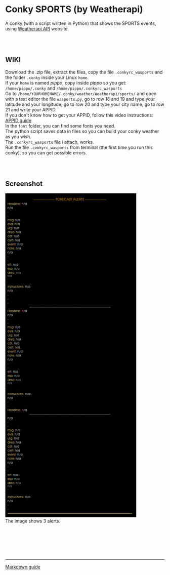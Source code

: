 # Conky SPORTS (by Weatherapi)
 
A conky (with a script written in Python) that shows the SPORTS events, using [Weatherapi API](https://www.weatherapi.com/) website.<br>

<br>
<br>

## **WIKI**<br>

Download the .zip file, extract the files, copy the file `.conkyrc_wasports` and the folder `.conky` inside your Linux `home`.<br>
If your `home` is named *pippo*, copy inside *pippo* so you get: `/home/pippo/.conky` and `/home/pippo/.conkyrc_wasports`<br>
Go to `/home/YOURHOMENAME/.conky/weather/Weatherapi/sports/` and open with a text editor the file `wasports.py`, go to row 18 and 19 and type your latitude and your longitude, go to row 20 and type your city name, go to row 21 and write your APPID.<br>
If you don't know how to get your APPID, follow this video instructions: [APPID guide](https://www.youtube.com/watch?v=FgRy3O12DKo&list=PLTjXqPpTV2L84EMOTS0EKjUvGxnNDtVM3&index=23)<br>
In the `font` folder, you can find some fonts you need.<br>
The python script saves data in files so you can build your conky weather as you wish.<br>
The `.conkyrc_wasports` file i attach, works.<br>
Run the file `.conkyrc_wasports` from terminal (the first time you run this conky), so you can get possible errors. 




<br>
<br>

## Screenshot

![](https://github.com/TheHeadlessOfficial/weather_alertsWA/blob/main/.conky/docs/screenshot.png)<br>
The image shows 3 alerts.

<br>
<br>
<br>
<br>
<br>

---
[Markdown guide](https://docs.github.com/en/get-started/writing-on-github/getting-started-with-writing-and-formatting-on-github/basic-writing-and-formatting-syntax)

